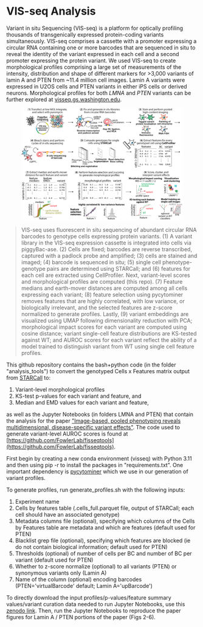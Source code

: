 # VIS-seq Analysis
Variant in situ Sequencing (VIS-seq) is a platform for optically profiling thousands of transgenically expressed protein-coding variants simultaneously. VIS-seq comprises a cassette with a promoter expressing a circular RNA containing one or more barcodes that are sequenced in situ to reveal the identity of the variant expressed in each cell and a second promoter expressing the protein variant. We used VIS-seq to create morphological profiles comprising a large set of measurements of the intensity, distribution and shape of different markers for >3,000 variants of lamin A and PTEN from ~11.4 million cell images. Lamin A variants were expressed in U2OS cells and PTEN variants in either iPS cells or derived neurons. Morphological profiles for both _LMNA_ and _PTEN_ variants can be further explored at [visseq.gs.washington.edu](https://visseq.gs.washington.edu).

<figure>
  <img width="1334" src="https://github.com/FowlerLab/visseq/blob/main/FISSEQ_Fig1_website_v2.png">
</figure>

> VIS-seq uses fluorescent in situ sequencing of abundant circular RNA barcodes to genotype cells expressing protein variants. (1) A variant library in the VIS-seq expression cassette is integrated into cells via piggyBac-ase. (2) Cells are fixed; barcodes are reverse transcribed, captured with a padlock probe and amplified; (3) cells are stained and imaged; (4) barcode is sequenced in situ; (5) single cell phenotype-genotype pairs are determined using STARCall; and (6) features for each cell are extracted using CellProfiler. Next, variant-level scores and morphological profiles are computed (this repo). (7) Feature medians and earth-mover distances are computed among all cells expressing each variant; (8) feature selection using pycytominer removes features that are highly correlated, with low variance, or biologically irrelevant, and the selected features are z-score normalized to generate profiles. Lastly, (9) variant embeddings are visualized using UMAP following dimensionality reduction with PCA; morphological impact scores for each variant are computed using cosine distance; variant single-cell feature distributions are KS-tested against WT; and AUROC scores for each variant reflect the ability of a model trained to distinguish variant from WT using single cell feature profiles.


This github repository contains the bash+python code (in the folder "analysis_tools") to convert the genotyped Cells x Features matrix output from [STARCall](https://github.com/FowlerLab/starcall-workflow) to:
  1) Variant-level morphological profiles
  2) KS-test p-values for each variant and feature, and
  3) Median and EMD values for each variant and feature,

as well as the Jupyter Notebooks (in folders LMNA and PTEN) that contain the analysis for the paper ["Image-based, pooled phenotyping reveals multidimensional, disease-specific variant effects"](https://www.biorxiv.org/content/10.1101/2025.07.03.663081v1). The code used to generate variant-level AUROC scores is found at [https://github.com/FowlerLab/fisseqtools](https://github.com/FowlerLab/fisseqtools).

First begin by creating a new conda environment (visseq) with Python 3.11 and then using pip -r to install the packages in "requirements.txt". One important dependency is [pycytominer](https://github.com/cytomining/pycytominer) which we use in our generation of variant profiles.

To generate profiles, run generate_profiles.sh with the following inputs:
  1) Experiment name
  2) Cells by features table (.cells_full.parquet file, output of STARCall; each cell should have an associated genotype)
  3) Metadata columns file (optional), specifying which columns of the Cells by Features table are metadata and which are features (default used for PTEN)
  4) Blacklist grep file (optional), specifying which features are blocked (ie do not contain biological information; default used for PTEN)
  5) Thresholds (optional) of number of cells per BC and number of BC per variant (default used for PTEN)
  6) Whether to z-score normalize (optional) to all variants (PTEN) or synonymous variants only (Lamin A)
  7) Name of the column (optional) encoding barcodes (PTEN='virtualBarcode' default; Lamin A='upBarcode')

To directly download the input profiles/p-values/feature summary values/variant curation data needed to run Jupyter Notebooks, use this [zenodo link](https://zenodo.org/records/15787684). Then, run the Jupyter Notebooks to reproduce the paper figures for Lamin A / PTEN portions of the paper (Figs 2-6).
